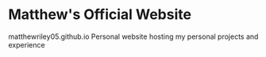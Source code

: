 # Matthew's Official Website
matthewriley05.github.io
Personal website hosting my personal projects and experience
